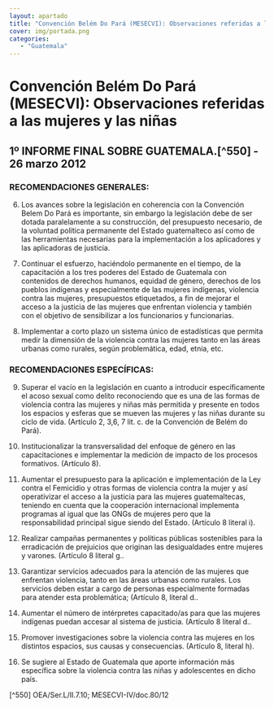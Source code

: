 ```yaml
---
layout: apartado
title: "Convención Belém Do Pará (MESECVI): Observaciones referidas a las mujeres y las niñas"
cover: img/portada.png
categories:
   - "Guatemala"
---
```


# Convención Belém Do Pará (MESECVI): Observaciones referidas a las mujeres y las niñas

## 1º INFORME FINAL SOBRE GUATEMALA.[^550] - 26 marzo 2012

### RECOMENDACIONES GENERALES:

6. Los avances sobre la legislación en coherencia con la Convención Belem
Do Pará es importante, sin embargo la legislación debe de ser dotada
paralelamente a su construcción, del presupuesto necesario, de la voluntad
política permanente del Estado guatemalteco así como de las herramientas
necesarias para la implementación a los aplicadores y las aplicadoras de
justicia.

7. Continuar el esfuerzo, haciéndolo permanente en el tiempo, de la
capacitación a los tres poderes del Estado de Guatemala con contenidos de
derechos humanos, equidad de género, derechos de los pueblos indígenas y
especialmente de las mujeres indígenas, violencia contra las mujeres,
presupuestos etiquetados, a fin de mejorar el acceso a la justicia de las
mujeres que enfrentan violencia y también con el objetivo de sensibilizar a
los funcionarios y funcionarias.

8. Implementar a corto plazo un sistema único de estadísticas que permita
medir la dimensión de la violencia contra las mujeres tanto en las áreas
urbanas como rurales, según problemática, edad, etnia, etc.

### RECOMENDACIONES ESPECÍFICAS:

9. Superar el vacío en la legislación en cuanto a introducir
específicamente el acoso sexual como delito reconociendo que es una de las
formas de violencia contra las mujeres y niñas más permitida y presente en
todos los espacios y esferas que se mueven las mujeres y las niñas durante
su ciclo de vida. (Artículo 2, 3,6, 7 lit. c. de la Convención de Belém do
Pará).

10. Institucionalizar la transversalidad del enfoque de género en las
capacitaciones e implementar la medición de impacto de los procesos
formativos. (Artículo 8).

11. Aumentar el presupuesto para la aplicación e implementación de la Ley
contra el Femicidio y otras formas de violencia contra la mujer y así
operativizar el acceso a la justicia para las mujeres guatemaltecas,
teniendo en cuenta que la cooperación internacional implementa programas al
igual que las ONGs de mujeres pero que la responsabilidad principal sigue
siendo del Estado. (Artículo 8 literal i).

12. Realizar campañas permanentes y políticas públicas sostenibles para la
erradicación de prejuicios que originan las desigualdades entre mujeres y
varones. (Artículo 8 literal g..

13. Garantizar servicios adecuados para la atención de las mujeres que
enfrentan violencia, tanto en las áreas urbanas como rurales. Los servicios
deben estar a cargo de personas especialmente formadas para atender esta
problemática; (Artículo 8, literal d..

14. Aumentar el número de intérpretes capacitado/as para que las mujeres
indígenas puedan accesar al sistema de justicia. (Artículo 8 literal d..

15. Promover investigaciones sobre la violencia contra las mujeres en los
distintos espacios, sus causas y consecuencias. (Artículo 8, literal h).

16. Se sugiere al Estado de Guatemala que aporte información más específica
sobre la violencia contra las niñas y adolescentes en dicho país.



[^550] OEA/Ser.L/II.7.10; MESECVI-IV/doc.80/12
